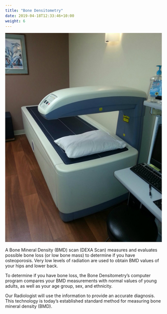 ```yaml
---
title: "Bone Densitometry"
date: 2019-04-18T12:33:46+10:00
weight: 6
---
```


![BMD](/images/bmd.jpg)

A Bone Mineral Density (BMD) scan (DEXA Scan) measures and evaluates possible bone loss (or low bone mass) to determine if you have osteoporosis. Very low levels of radiation are used to obtain BMD values of your hips and lower back. 

To determine if you have bone loss, the Bone Densitometry’s computer program compares your BMD measurements with normal values of young adults, as well as your age group, sex, and ethnicity. 

Our Radiologist will use the information to provide an accurate diagnosis. This technology is today’s established standard method for measuring bone mineral density (BMD). 
